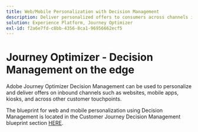 ```yaml
---
title: Web/Mobile Personalization with Decision Management
description: Deliver personalized offers to consumers across channels including kiosks and agent assisted experiences.
solution: Experience Platform, Journey Optimizer
exl-id: f2a6e7fd-c8bb-4356-8ca1-96956662ecf5
---
```

# Journey Optimizer - Decision Management on the edge

Adobe Journey Optimizer Decision Management can be used to personalize and deliver offers on inbound channels such as websites, mobile apps, kiosks, and across other customer touchpoints.

The blueprint for web and mobile personalization using Decision Management is located in the Customer Journey Decision Management blueprint section [HERE](../customer-journeys/offer_decisioning/offers-edge.md).
